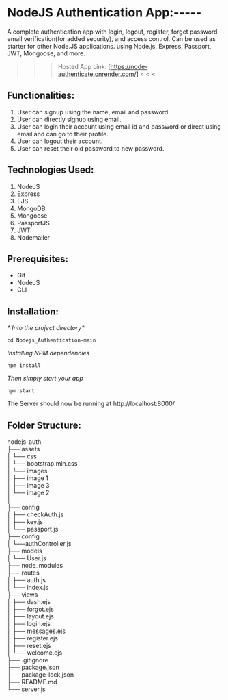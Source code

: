 # NodeJS Authentication App:-----

A complete authentication app with login, logout, register, forget password, email verification(for added security), and access control. Can be used as starter for other Node.JS applications. using Node.js, Express, Passport, JWT, Mongoose, and more.

> > > Hosted App Link: [https://node-authenticate.onrender.com/] < < <

## Functionalities:

1. User can signup using the name, email and password.
2. User can directly signup using email.
3. User can login their account using email id and password or direct using email and can go to their profile.
4. User can logout their account.
5. User can reset their old password to new password.

## Technologies Used:

1.  NodeJS
2.  Express
3.  EJS
4.  MongoDB
5.  Mongoose
6.  PassportJS
7.  JWT
8.  Nodemailer

## Prerequisites:

- Git
- NodeJS
- CLI

## Installation:

_* Into the project directory*_

`cd Nodejs_Authentication-main`

_*Installing NPM dependencies*_

`npm install`

_*Then simply start your app*_

`npm start`

The Server should now be running at http://localhost:8000/

## Folder Structure:

nodejs-auth <br>
├── assets <br>
│ └── css <br>
│ └── bootstrap.min.css <br>
│ └── images <br>
│ ├── image 1 <br>
│ ├── image 3 <br>
│ └── image 2 <br>
│  
├── config <br>
│ ├── checkAuth.js <br>
│ ├── key.js <br>
│ └── passport.js <br>
├── config <br>
│ └──authController.js <br>
├── models <br>
│ └── User.js <br>
├── node_modules <br>
├── routes <br>
│ ├── auth.js <br>
│ └── index.js <br>
├── views <br>
│ ├── dash.ejs <br>
│ ├── forgot.ejs <br>
│ ├── layout.ejs <br>
│ ├── login.ejs <br>
│ ├── messages.ejs <br>
│ ├── register.ejs <br>
│ ├── reset.ejs <br>
│ └── welcome.ejs <br>
├── .gitignore <br>
├── package.json <br>
├── package-lock.json <br>
├── README.md <br>
└── server.js <br>
